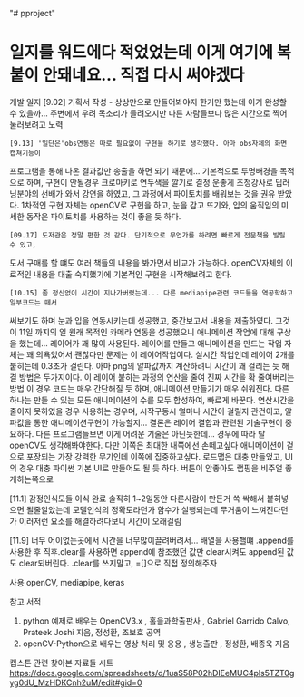 "# pproject" 

 # 일지를  워드에다 적었었는데 이게 여기에 복붙이 안돼네요... 직접 다시 써야겠다

개발 일지 
    [9.02] 기획서 작성 - 상상만으로 만들어봐야지 한기만 했는데 이거 완성할 수 있을까...
주변에서 우려 목소리가 들려오지만 다른 사람들보다 많은 시간으로 찍어 눌러보려고 노력

    [9.13] '일단은'obs연동은 따로 필요없이 구현을 하기로 생각했다. 아마 obs자체의 화면 캡쳐기능이
프로그램을 통해 나온 결과값만 송출을 하면 되기 때문에...
기본적으로 투명배경을 목적으로 하며, 구현이 안될경우 크로마키로 연두색을 깔기로 결정
운좋게 초청강사로 딥러닝분야의 선배가 와서 강연을 하였고, 그 과정에서 파이토치를 배워보는 것을
권유 받았다. 1차적인 구현 자체는 openCV로 구현을 하고, 눈을 감고 뜨기와, 입의 움직임의 미세한
동작은 파이토치를 사용하는 것이 좋을 듯 하다.

    [09.17] 도저관은 정말 편한 것 같다. 단기적으로 무언가를 하려면 빠르게 전문책을 빌릴 수 있고,
도서 구매를 할 떄도 여러 책들의 내용을 봐가면서 비교가 가능하다. openCV자체의 이로적인 내용을 
대출 숙지했기에 기본적인 구현을 시작해보려고 한다.

    [10.15] 좀 정신없이 시간이 지나가버렸는데... 다른 mediapipe관련 코드들을 역공학하고 일부코드는 떼서
써보기도 하며 눈과 입을 연동시키는데 성공했고, 중간보고서 내용을 제출하였다. 그것이 11일 까지의 일
원래 목적인 카메라 연동을 성공했으니 애니메이션 작업에 대해 구상을 했는데...
레이어가 꽤 많이 사용된다. 레이어를 만들고 애니메이션을 만드는 작업 자체는 꽤 의욕있어서 괜찮다만 
문제는 이 레이어작업이다. 실시간 작업인데 레이어 2개를 붙히는데 0.3초가 걸린다. 아마 png의 알파값까지 계산하려니 시간이 꽤 걸리는 듯
해결 방법은 두가지이다. 이 레이어 붙히는 과정의 연산을 줄여 진짜 시간을 확 줄여버리는 방법
이 경우 코드는 매우 간단해질 듯 하며, 애니메이션 만들기가 매우 쉬워진다.
다른 하나는 만들 수 있는 모든 애니메이션의 수를 모두 합성하여, 빠르게 바꾼다. 
연산시간을 줄이지 못하였을 경우 사용하는 경우며, 시작구동시 얼마나 시간이 걸릴지 관건이고, 알파값을 통한 애니메이션구현이 가능할지...
결론은 레이어 결합과 관련된 기술구현이 중요하다. 다른 프로그램들보면 이게 어려운 기술은 아닌듯한데... 
경우에 따라 탈openCV도 생각해봐야한다. 다만 이쪽은 최대한 내쪽에선 손떼고싶다 
애니메이션이 겉으로 포장되는 가장 강력한 무기인데 이쪽에 집중하고싶다.
로드맵은 대충 만들었고, UI의 경우 대충 파이썬 기본 UI로 만들어도 될 듯 하다. 버튼이 안좋아도 랩핑을 비주얼 좋게하는쪽으로

[11.1] 감정인식모듈 이식 완료 솔직히 1~2일동안 다른사람이 만든거 쓱 싹해서 붙혀넣으면 될줄알았는데
모델인식의 정확도라던가 함수가 실행되는데 무거움이 느껴진다던가 이러저런 요소를 해결하려다보니 시간이 오래걸림


[11.9] 너무 어이없는곳에서 시간을 너무많이끌려버려서... 배열을 사용핼떄 .append를 사용한 후 직후.clear를 사용하면 append에 참조했던 값만 
clear시켜도 append된 값도 clear되버린다. .clear를 쓰지말고, =[]으로 직접 정의해주자


사용 
openCV, mediapipe, keras

참고 서적
1. python 예제로 배우는 OpenCV3.x  ,  홀을과학출판사  ,  Gabriel Garrido Calvo, Prateek Joshi 지음, 정성환, 조보호 공역
2. openCV-Python으로 배우는 영상 처리 및 응용  ,  생능출판  ,  정성환, 배종욱 지음

캡스톤 관련 찾아본 자료들 시트
https://docs.google.com/spreadsheets/d/1uaS58P02hDIEeMUC4pls5TZT0gyg0dU_MzHDKCnh2uM/edit#gid=0